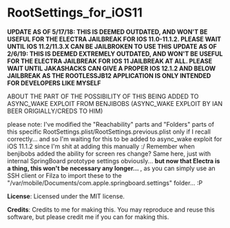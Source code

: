 # RootSettings_for_iOS11

<b>UPDATE AS OF 5/17/18: THIS IS DEEMED OUTDATED, AND WON'T BE USEFUL FOR THE ELECTRA JAILBREAK FOR IOS 11.0-11.1.2. PLEASE WAIT UNTIL IOS 11.2/11.3.X CAN BE JAILBROKEN TO USE THIS</b>
<b>UPDATE AS OF 2/6/19: THIS IS DEEMED EXTREMELY OUTDATED, AND WON'T BE USEFUL FOR THE ELECTRA JAILBREAK FOR IOS 11 JAILBREAK AT ALL. PLEASE WAIT UNTIL JAKASHACKS CAN GIVE A PROPER IOS 12.1.2 AND BELOW JAILBREAK AS THE ROOTLESSJB12 APPLICATION IS ONLY INTENDED FOR DEVELOPERS LIKE MYSELF</b>

ABOUT THE PART OF THE POSSIBILITY OF THIS BEING ADDED TO ASYNC_WAKE EXPLOIT FROM BENJIBOBS (ASYNC_WAKE EXPLOIT BY IAN BEER ORIGIALLY/CREDS TO HIM)

please note: I've modified the "Reachability" parts and "Folders" parts of this specific RootSettings.plist/RootSettings.previous.plist only if I recall correctly... and so I'm waiting for this to be added to async_wake exploit for iOS 11.1.2 since I'm shit at adding this manually :/ Remember when benjibobs added the ability for screen res change? Same here, just with internal SpringBoard prototype settings obviously... <b>but now that Electra is a thing, this won't be necessary any longer... </b>, as you can simply use an SSH client or Filza to import these to the "/var/mobile/Documents/com.apple.springboard.settings" folder... :P

**License**: Licensed under the MIT license.

**Credits**: Credits to me for making this. You may reproduce and reuse this software, but please credit me if you can for making this.
